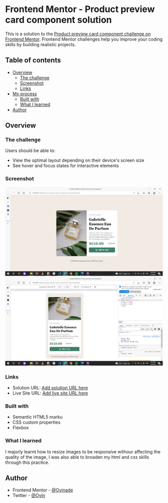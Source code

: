 # Frontend Mentor - Product preview card component solution

This is a solution to the [Product preview card component challenge on Frontend Mentor](https://www.frontendmentor.io/challenges/product-preview-card-component-GO7UmttRfa). Frontend Mentor challenges help you improve your coding skills by building realistic projects. 

## Table of contents

- [Overview](#overview)
  - [The challenge](#the-challenge)
  - [Screenshot](#screenshot)
  - [Links](#links)
- [My process](#my-process)
  - [Built with](#built-with)
  - [What I learned](#what-i-learned)
- [Author](#author)


## Overview

### The challenge

Users should be able to:

- View the optimal layout depending on their device's screen size
- See hover and focus states for interactive elements

### Screenshot

![desktop-view](images/Screenshot%20(166).png)
![mobile-view](images/Screenshot%20(167).png)

### Links

- Solution URL: [Add solution URL here](https://github.com/Oyinade3/Product-preview-card)
- Live Site URL: [Add live site URL here](https://your-live-site-url.com)

### Built with

- Semantic HTML5 marku
- CSS custom properties
- Flexbox

### What I learned

I majorly learnt how to resize images to be responsive withour affecting the quality of the image, I was also able to broaden my html and css skills through this practice.

## Author

- Frontend Mentor - [@Oyinade](https://www.frontendmentor.io/profile/Oyinade3)
- Twitter - [@Oyin](https://www.twitter.com/oyinn14)
